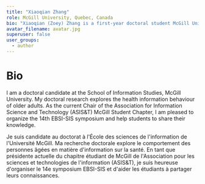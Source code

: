 ```yaml
---
title: "Xiaoqian Zhang"
role: McGill University, Quebec, Canada
bio: "Xiaoqian (Zoey) Zhang is a first-year doctoral student McGill University’s School of Information Studies. Her research interest includes information behaviour, health information-seeking, and healthcare information."
avatar_filename: avatar.jpg
superuser: false
user_groups:
  - author
---
```


# Bio
I am a doctoral candidate at the School of Information Studies, McGill University. My doctoral research explores the health information behaviour of older adults. As the current Chair of the Association for Information Science and Technology (ASIS&T) McGill Student Chapter, I am pleased to organize the 14th EBSI-SIS symposium and help students to share their knowledge. 

Je suis candidate au doctorat à l'École des sciences de l'information de l'Université McGill. Ma recherche doctorale explore le comportement des personnes âgées en matière d'information sur la santé. En tant que présidente actuelle du chapitre étudiant de McGill de l'Association pour les sciences et technologies de l'information (ASIS&T), je suis heureuse d'organiser le 14e symposium EBSI-SIS et d'aider les étudiants à partager leurs connaissances.
